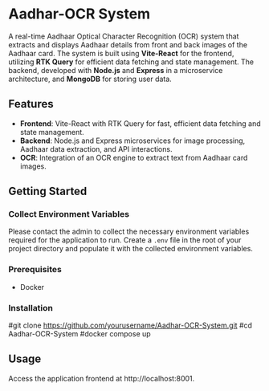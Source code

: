 # Aadhar-OCR System

A real-time Aadhaar Optical Character Recognition (OCR) system that extracts and displays Aadhaar details from front and back images of the Aadhaar card. The system is built using **Vite-React** for the frontend, utilizing **RTK Query** for efficient data fetching and state management. The backend, developed with **Node.js** and **Express** in a microservice architecture, and **MongoDB** for storing user data.

## Features

- **Frontend**: Vite-React with RTK Query for fast, efficient data fetching and state management.
- **Backend**: Node.js and Express microservices for image processing, Aadhaar data extraction, and API interactions.
- **OCR**: Integration of an OCR engine to extract text from Aadhaar card images.

## Getting Started

### Collect Environment Variables

Please contact the admin to collect the necessary environment variables required for the application to run. Create a `.env` file in the root of your project directory and populate it with the collected environment variables.


### Prerequisites

- Docker

### Installation

#git clone https://github.com/yourusername/Aadhar-OCR-System.git
#cd Aadhar-OCR-System
#docker compose up

##  Usage
Access the application frontend at http://localhost:8001.


